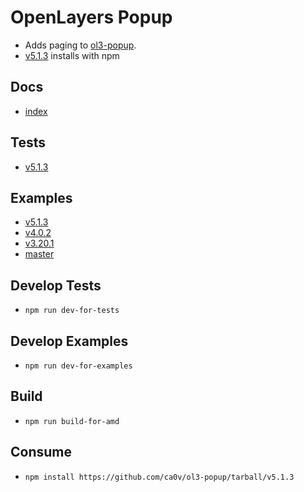 # OpenLayers Popup

-   Adds paging to [ol3-popup](https://github.com/walkermatt/ol3-popup).
-   [v5.1.3](https://github.com/ca0v/ol3-popup/tree/v5.1.3) installs with npm

## Docs

-   [index](https://rawgit.com/ca0v/ol3-popup/v5.1.3/built/docs/modules/_index_.html)

## Tests

-   [v5.1.3](https://rawgit.com/ca0v/ol3-popup/v5.1.3/loaders/tests.html?test=*&debug=1&theme=dark)

## Examples

-   [v5.1.3](https://rawgit.com/ca0v/ol3-popup/v5.1.3/loaders/tests.html?run=*)
-   [v4.0.2](https://rawgit.com/ca0v/ol3-popup/v4.0.2/rawgit.html)
-   [v3.20.1](https://rawgit.com/ca0v/ol3-popup/v3.20.1/rawgit.html)
-   [master](https://rawgit.com/ca0v/ol3-popup/master/rawgit.html)

## Develop Tests

-   `npm run dev-for-tests`

## Develop Examples

-   `npm run dev-for-examples`

## Build

-   `npm run build-for-amd`

## Consume

-   `npm install https://github.com/ca0v/ol3-popup/tarball/v5.1.3`
